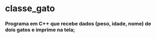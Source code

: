 # classe_gato


### Programa em C++ que recebe dados (peso, idade, nome) de dois gatos e imprime na tela;
